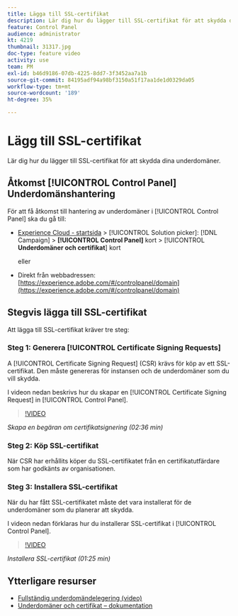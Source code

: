 ```yaml
---
title: Lägga till SSL-certifikat
description: Lär dig hur du lägger till SSL-certifikat för att skydda dina underdomäner.
feature: Control Panel
audience: administrator
kt: 4219
thumbnail: 31317.jpg
doc-type: feature video
activity: use
team: PM
exl-id: b46d9186-07db-4225-8dd7-3f3452aa7a1b
source-git-commit: 84195adf94a98bf3150a51f17aa1de1d0329da05
workflow-type: tm+mt
source-wordcount: '189'
ht-degree: 35%

---
```


# Lägg till SSL-certifikat

Lär dig hur du lägger till SSL-certifikat för att skydda dina underdomäner.

## Åtkomst [!UICONTROL Control Panel] Underdomänshantering

För att få åtkomst till hantering av underdomäner i [!UICONTROL Control Panel] ska du gå till:

* [Experience Cloud - startsida](https://experience.adobe.com/#/home) > [!UICONTROL Solution picker]: [!DNL Campaign] > **[!UICONTROL Control Panel]** kort > [!UICONTROL **Underdomäner och certifikat**] kort

   eller
* Direkt från webbadressen: [https://experience.adobe.com/#/controlpanel/domain](https://experience.adobe.com/#/controlpanel/domain)

## Stegvis lägga till SSL-certifikat

Att lägga till SSL-certifikat kräver tre steg:

### Steg 1: Generera [!UICONTROL Certificate Signing Requests]

A [!UICONTROL Certificate Signing Request] (CSR) krävs för köp av ett SSL-certifikat. Den måste genereras för instansen och de underdomäner som du vill skydda.

I videon nedan beskrivs hur du skapar en [!UICONTROL Certificate Signing Request] in [!UICONTROL Control Panel].

>[!VIDEO](https://video.tv.adobe.com/v/31317?quality=12)

*Skapa en begäran om certifikatsignering (02:36 min)*

### Steg 2: Köp SSL-certifikat

När CSR har erhållits köper du SSL-certifikatet från en certifikatutfärdare som har godkänts av organisationen.

### Steg 3: Installera SSL-certifikat

När du har fått SSL-certifikatet måste det vara installerat för de underdomäner som du planerar att skydda.

I videon nedan förklaras hur du installerar SSL-certifikat i [!UICONTROL Control Panel].

>[!VIDEO](https://video.tv.adobe.com/v/31166?quality=12)

*Installera SSL-certifikat (01:25 min)*

## Ytterligare resurser

* [Fullständig underdomändelegering (video)](./subdomain-delegation.md)
* [Underdomäner och certifikat – dokumentation](https://experienceleague.adobe.com/docs/control-panel/using/subdomains-and-certificates/renewing-subdomain-certificate.html?lang=en)
